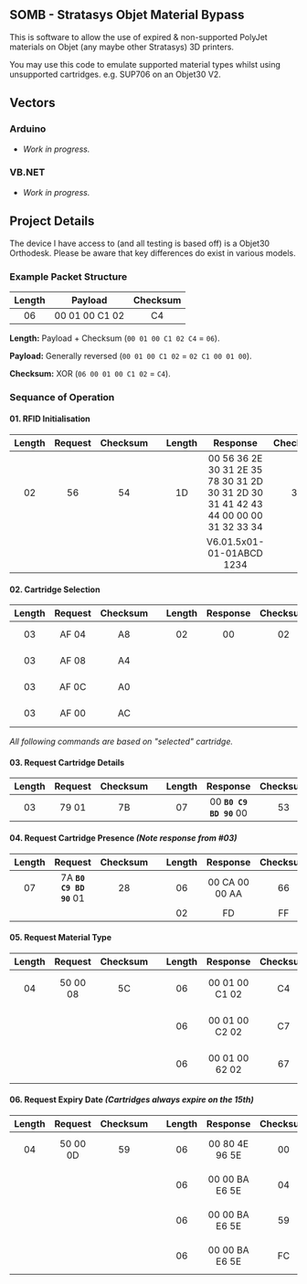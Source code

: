 SOMB - Stratasys Objet Material Bypass
-----------

This is software to allow the use of expired & non-supported PolyJet materials on Objet (any maybe other Stratasys) 3D printers.

You may use this code to emulate supported material types whilst using unsupported cartridges. e.g. SUP706 on an Objet30 V2.

## Vectors
### Arduino
* *Work in progress.*

### VB.NET
* *Work in progress.*

## Project Details

The device I have access to (and all testing is based off) is a Objet30 Orthodesk. Please be aware that key differences do exist in various models.

### Example Packet Structure

| Length | Payload | Checksum |
| :---: | :---: | :---: |
| 06 | 00 01 00 C1 02 | C4 |

**Length:**
Payload + Checksum (`00 01 00 C1 02 C4` = `06`).

**Payload:**
Generally reversed (`00 01 00 C1 02` = `02 C1 00 01 00`).

**Checksum:**
XOR (`06 00 01 00 C1 02` = `C4`).

### Sequance of Operation
#### 01. RFID Initialisation
| Length | Request | Checksum | | Length | Response | Checksum |
| :---: | :---: | :---: | :---: | :---: | :---: | :---: |
| 02 | 56 | 54 | | 1D | 00 56 36 2E 30 31 2E 35 78 30 31 2D 30 31 2D 30 31 41 42 43 44 00 00 00 31 32 33 34 | 30 |
| | | | | | V6.01.5x01-01-01ABCD   1234 | |

#### 02. Cartridge Selection
| Length | Request | Checksum | | Length | Response | Checksum | Note |
| :---: | :---: | :---: | :---: | :---: | :---: | :---: | :---: |
| 03 | AF 04 | A8 | | 02 | 00 | 02 | L-Material |
| 03 | AF 08 | A4 | | | | | R-Material |
| 03 | AF 0C | A0 | | | | | L-Support |
| 03 | AF 00 | AC | | | | | R-Support |

*All following commands are based on "selected" cartridge.*

#### 03. Request Cartridge Details
| Length | Request | Checksum | | Length | Response | Checksum |
| :---: | :---: | :---: | :---: | :---: | :---: | :---: |
03 | 79 01 | 7B | | 07 | 00 **`B0 C9 BD 90`** 00 | 53 |

#### 04. Request Cartridge Presence *(Note response from #03)*
| Length | Request | Checksum | | Length | Response | Checksum | Note |
| :---: | :---: | :---: | :---: | :---: | :---: | :---: | :---: |
| 07 | 7A **`B0 C9 BD 90`** 01 | 28 | | 06 | 00 CA 00 00 AA | 66 | Present |
| | | | | 02 | FD | FF | Missing |

#### 05. Request Material Type
| Length | Request | Checksum | | Length | Response | Checksum | Note |
| :---: | :---: | :---: | :---: | :---: | :---: | :---: | :---: |
| 04 | 50 00 08 | 5C | | 06 | 00 01 00 C1 02 | C4 | `02 C1` = 705 (SUP705) |
| | | | | 06 | 00 01 00 C2 02 | C7 | `02 C2` = 706 (SUP706) |
| | | | | 06 | 00 01 00 62 02 | 67 | `02 62` = 610 (MED610) |


#### 06. Request Expiry Date *(Cartridges always expire on the 15th)*
| Length | Request | Checksum | | Length | Response | Checksum | Note |
| :---: | :---: | :---: | :---: | :---: | :---: | :---: | :---: |
| 04 | 50 00 0D | 59 | | 06 | 00 80 4E 96 5E | 00 | `5E 96 4E 80` = 15/04/2020 |
| | | | | 06 | 00 00 BA E6 5E | 04 | `5E E6 BA 00` = 15/06/2020 |
| | | | | 06 | 00 00 BA E6 5E | 59 | `5D F5 77 80` = 15/12/2019 |
| | | | | 06 | 00 00 BA E6 5E | FC | `5D CD EA 80` = 15/11/2019 |